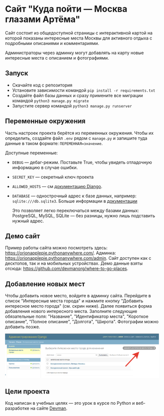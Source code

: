 # Сайт "Куда пойти — Москва глазами Артёма"

Сайт состоит из общедоступной страницы с интерактивной картой на которой показаны интересные места Москвы для активного отдыха с подробными описаниями и комментариями.

Администраторы через админку могут добавлять на карту новые интересные места с описанием и фотографиями.

## Запуск

- Скачайте код с репозитория
- Установите зависимости командой `pip install -r requirements.txt`
- Создайте файл базы данных и сразу примените все миграции командой `python3 manage.py migrate`
- Запустите сервер командой `python3 manage.py runserver`

## Переменные окружения

Часть настроек проекта берётся из переменных окружения. Чтобы их определить, создайте файл `.env` рядом с `manage.py` и запишите туда данные в таком формате: `ПЕРЕМЕННАЯ=значение`.

Доступные переменные:
- `DEBUG` — дебаг-режим. Поставьте True, чтобы увидеть отладочную информацию в случае ошибки.
- `SECRET_KEY` — секретный ключ проекта
- `ALLOWED_HOSTS` — см [документацию Django](https://docs.djangoproject.com/en/3.1/ref/settings/#allowed-hosts).
- `DATABASE` — однострочный адрес к базе данных, например: `sqlite:///db.sqlite3`. Больше информации в [документации](https://github.com/jacobian/dj-database-url)

    Это позволяет легко переключаться между базами данных: PostgreSQL, MySQL, SQLite — без разницы, нужно лишь подставить нужный адрес.


## Демо сайт

Пример работы сайта можно посмотреть здесь: https://orionapplepie.pythonanywhere.com/. Админка: https://orionapplepie.pythonanywhere.com/admin. Сайт доступен как с десктопов, так и на мобильных устройствах.
Демо данные взяты отсюда: https://github.com/devmanorg/where-to-go-places.

## Добавление новых мест

Чтобы добавить новое место, войдите в админку сайта.
Перейдите в список "Интересные места города" и нажмите кнопку "Добавить интересное место города" (см. скрин ниже). Далее появиться форма добавления нового интересного места. Заполните следующие обязательные поля:
"Название", "Идентификатор места", "Короткое описание", "Полное описание", 
"Долгота", "Широта". Фотографии можно добавить позже.

![](/assets/img/images_list.png "Страница добавления интересных мест")


## Цели проекта

Код написан в учебных целях — это урок в курсе по Python и веб-разработке на сайте [Devman](https://dvmn.org).